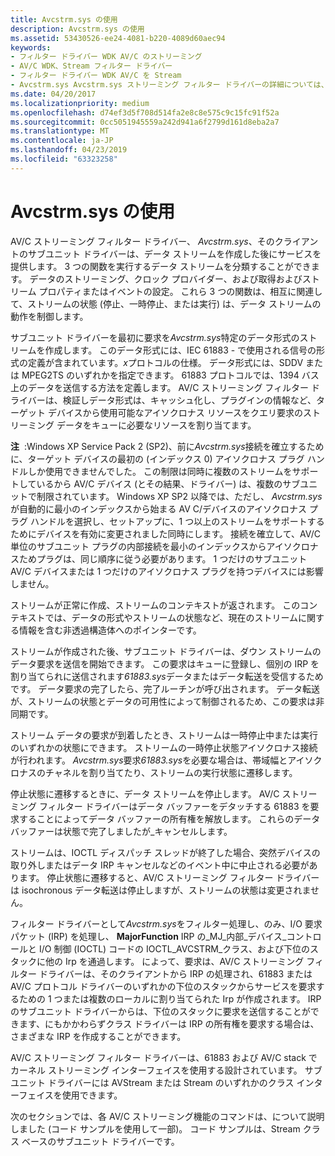 ```yaml
---
title: Avcstrm.sys の使用
description: Avcstrm.sys の使用
ms.assetid: 53430526-ee24-4081-b220-4089d60aec94
keywords:
- フィルター ドライバー WDK AV/C のストリーミング
- AV/C WDK、Stream フィルター ドライバー
- フィルター ドライバー WDK AV/C を Stream
- Avcstrm.sys Avcstrm.sys ストリーミング フィルター ドライバーの詳細については、フィルター ドライバー WDK、ストリーミング
ms.date: 04/20/2017
ms.localizationpriority: medium
ms.openlocfilehash: d74ef3d5f708d514fa2e8c8e575c9c15fc91f52a
ms.sourcegitcommit: 0cc5051945559a242d941a6f2799d161d8eba2a7
ms.translationtype: MT
ms.contentlocale: ja-JP
ms.lasthandoff: 04/23/2019
ms.locfileid: "63323258"
---
```

# <a name="using-avcstrmsys"></a>Avcstrm.sys の使用





AV/C ストリーミング フィルター ドライバー、 *Avcstrm.sys*、そのクライアントのサブユニット ドライバーは、データ ストリームを作成した後にサービスを提供します。 3 つの関数を実行するデータ ストリームを分類することができます。 データのストリーミング、クロック プロバイダー、および取得およびストリーム プロパティまたはイベントの設定。 これら 3 つの関数は、相互に関連して、ストリームの状態 (停止、一時停止、または実行) は、データ ストリームの動作を制御します。

サブユニット ドライバーを最初に要求を*Avcstrm.sys*特定のデータ形式のストリームを作成します。 このデータ形式には、IEC 61883 - で使用される信号の形式の定義が含まれています。*x*プロトコルの仕様。 データ形式には、SDDV または MPEG2TS のいずれかを指定できます。 61883 プロトコルでは、1394 バス上のデータを送信する方法を定義します。 AV/C ストリーミング フィルター ドライバーは、検証しデータ形式は、キャッシュ化し、プラグインの情報など、ターゲット デバイスから使用可能なアイソクロナス リソースをクエリ要求のストリーミング データをキューに必要なリソースを割り当てます。

**注**  :Windows XP Service Pack 2 (SP2)、前に*Avcstrm.sys*接続を確立するために、ターゲット デバイスの最初の (インデックス 0) アイソクロナス プラグ ハンドルしか使用できませんでした。 この制限は同時に複数のストリームをサポートしているから AV/C デバイス (とその結果、ドライバー) は、複数のサブユニットで制限されています。 Windows XP SP2 以降では、ただし、 *Avcstrm.sys*が自動的に最小のインデックスから始まる AV C/デバイスのアイソクロナス プラグ ハンドルを選択し、セットアップに、1 つ以上のストリームをサポートするためにデバイスを有効に変更されました同時にします。
接続を確立して、AV/C 単位のサブユニット プラグの内部接続を最小のインデックスからアイソクロナスためプラグは、同じ順序に従う必要があります。 1 つだけのサブユニット AV/C デバイスまたは 1 つだけのアイソクロナス プラグを持つデバイスには影響しません。

 

ストリームが正常に作成、ストリームのコンテキストが返されます。 このコンテキストでは、データの形式やストリームの状態など、現在のストリームに関する情報を含む非透過構造体へのポインターです。

ストリームが作成された後、サブユニット ドライバーは、ダウン ストリームのデータ要求を送信を開始できます。 この要求はキューに登録し、個別の IRP を割り当てられに送信されます*61883.sys*データまたはデータ転送を受信するためです。 データ要求の完了したら、完了ルーチンが呼び出されます。 データ転送が、ストリームの状態とデータの可用性によって制御されるため、この要求は非同期です。

ストリーム データの要求が到着したとき、ストリームは一時停止中または実行のいずれかの状態にできます。 ストリームの一時停止状態アイソクロナス接続が行われます。 *Avcstrm.sys*要求*61883.sys*を必要な場合は、帯域幅とアイソクロナスのチャネルを割り当てたり、ストリームの実行状態に遷移します。

停止状態に遷移するときに、データ ストリームを停止します。 AV/C ストリーミング フィルター ドライバーはデータ バッファーをデタッチする 61883 を要求することによってデータ バッファーの所有権を解放します。 これらのデータ バッファーは状態で完了しましたが\_キャンセルします。

ストリームは、IOCTL ディスパッチ スレッドが終了した場合、突然デバイスの取り外しまたはデータ IRP キャンセルなどのイベント中に中止される必要があります。 停止状態に遷移すると、AV/C ストリーミング フィルター ドライバーは isochronous データ転送は停止しますが、ストリームの状態は変更されません。

フィルター ドライバーとして*Avcstrm.sys*をフィルター処理し、のみ、I/O 要求パケット (IRP) を処理し、 **MajorFunction** IRP の\_MJ\_内部\_デバイス\_コントロールと I/O 制御 (IOCTL) コードの IOCTL\_AVCSTRM\_クラス、および下位のスタックに他の Irp を通過します。 によって、要求は、AV/C ストリーミング フィルター ドライバーは、そのクライアントから IRP の処理され、61883 または AV/C プロトコル ドライバーのいずれかの下位のスタックからサービスを要求するための 1 つまたは複数のローカルに割り当てられた Irp が作成されます。 IRP のサブユニット ドライバーからは、下位のスタックに要求を送信することができます、にもかかわらずクラス ドライバーは IRP の所有権を要求する場合は、さまざまな IRP を作成することができます。

AV/C ストリーミング フィルター ドライバーは、61883 および AV/C stack でカーネル ストリーミング インターフェイスを使用する設計されています。 サブユニット ドライバーには AVStream または Stream のいずれかのクラス インターフェイスを使用できます。

次のセクションでは、各 AV/C ストリーミング機能のコマンドは、について説明しました (コード サンプルを使用して一部)。 コード サンプルは、Stream クラス ベースのサブユニット ドライバーです。

 

 




